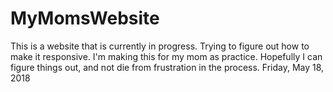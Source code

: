 # MyMomsWebsite
This is a website that is currently in progress. Trying to figure out how to make it responsive. 
I'm making this for my mom as practice. Hopefully I can figure things out, and not die from frustration in the process.
Friday, May 18, 2018
